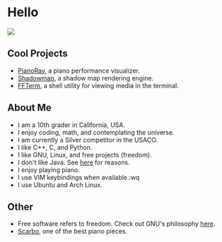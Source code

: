 # Hello

![](https://github-readme-stats.vercel.app/api/top-langs/?username=phuang1024&theme=dark&layout=compact)

## Cool Projects
* [PianoRay][pianoray], a piano performance visualizer.
* [Shadowmap][shadowmap], a shadow map rendering engine.
* [FFTerm][ffterm], a shell utility for viewing media in the terminal.

## About Me
* I am a 10th grader in California, USA.
* I enjoy coding, math, and contemplating the universe.
* I am currently a Silver competitor in the USACO.
* I like C++, C, and Python.
* I like GNU, Linux, and free projects (freedom).
* I don't like Java. See [here](/no_java.md) for reasons.
* I enjoy playing piano.
* I use VIM keybindings when available.:wq
* I use Ubuntu and Arch Linux.

## Other

* Free software refers to freedom. Check out GNU's philosophy [here][gnu].
* [Scarbo](https://youtu.be/8fcy2X06VH4?t=477), one of the best piano pieces.

[pianoray]: https://github.com/phuang1024/pianoray
[shadowmap]: https://github.com/phuang1024/shadowmap
[ffterm]: https://github.com/phuang1024/ffterm

[gnu]: https://gnu.org
